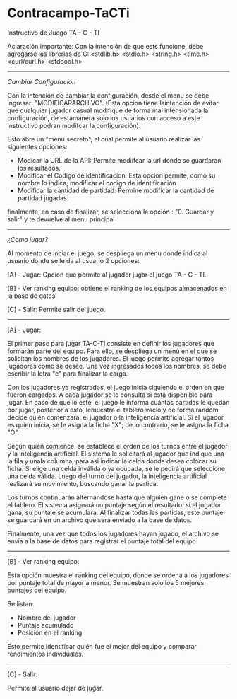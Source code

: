 # Contracampo-TaCTi
Instructivo de Juego TA - C - TI

Aclaración importante:
Con la intención de que ests funcione, debe agregarse las librerias de C:
  <stdlib.h>
	<stdio.h>
	<string.h>
	<time.h>
  <curl/curl.h>
  <stdbool.h>

--------------------------------------------------------------------------------------------------
*Cambiar Configuración*

Con la intención de cambiar la configuración, desde el menu se debe ingresar: "MODIFICARARCHIVO". (Esta opcion tiene laintención de evitar que cualquier jugador casual modifique de forma mal intensionada la configuración, de estamanera solo los usuarios con acceso a este instructivo podran modifcar la configuración).

Esto abre un "menu secreto", el cual permite al usuario realizar las siguientes opciones:
- Modicar la URL de la API: Permite modiifcar la url donde se guardaran los resultados.
- Modificar el Codigo de identificacion: Esta opcion permite, como su nombre lo indica, modificar el codigo de identificación
- Modificar la cantidad de partidad: Permine modificar la cantidad de partidad jugadas.

finalmente, en caso de finalizar, se selecciona la opción : "0. Guardar y salir" y te devuelve al menu principal


--------------------------------------------------------------------------------------------------


*¿Como jugar?*

Al momento de inciar el juego, se despliega un menu donde indica al usuario donde se le da al usuario 2 opciones:

[A] - Jugar: Opcion que permite al jugador jugar el juego TA - C - TI.

[B] - Ver ranking equipo: obtiene el ranking de los equipos almacenados en la base de datos.

[C] - Salir: Permite salir del juego.

--------------------------------------
[A] - Jugar:


El primer paso para jugar TA-C-TI consiste en definir los jugadores que formarán parte del equipo. Para ello, se despliega un menú en el que se solicitan los nombres de los jugadores. El juego permite agregar tantos jugadores como se desee. Una vez ingresados todos los nombres, se debe escribir la letra "c" para finalizar la carga.

Con los jugadores ya registrados, el juego inicia siguiendo el orden en que fueron cargados. A cada jugador se le consulta si está disponible para jugar. En caso de que lo este, el juego le informa cuántas partidas le quedan por jugar, posterior a esto, lemuestra el tablero vacío y de forma random decide quién comenzará: el jugador o la inteligencia artificial. Si el jugador es quien inicia, se le asigna la ficha "X"; de lo contrario, se le asigna la ficha "O".

Según quién comience, se establece el orden de los turnos entre el jugador y la inteligencia artificial. El sistema le solicitará al jugador que indique una la fila y unala columna, para asi indicar la celda donde desea colocar su ficha. Si elige una celda inválida o ya ocupada, se le pedirá que seleccione una celda válida. Luego del turno del jugador, la inteligencia artificial realizará su movimiento, buscando ganar la partida.

Los turnos continuarán alternándose hasta que alguien gane o se complete el tablero. El sistema asignará un puntaje según el resultado: si el jugador gana, su puntaje se acumulará. Al finalizar todas las partidas, este puntaje se guardará en un archivo que será enviado a la base de datos.

Finalmente, una vez que todos los jugadores hayan jugado, el archivo se envía a la base de datos para registrar el puntaje total del equipo.



--------------------------------------
[B] - Ver ranking equipo:

Esta opción muestra el ranking del equipo, donde se ordena a los jugadores por puntaje total de mayor a menor. Se muestran solo los 5 mejores puntajes del equipo.

Se listan:
-  ⁠Nombre del jugador
-  ⁠Puntaje acumulado
-  ⁠Posición en el ranking

Esto permite identificar quién fue el mejor del equipo y comparar rendimientos individuales.

--------------------------------------
[C] - Salir:

Permite al usuario dejar de jugar.
